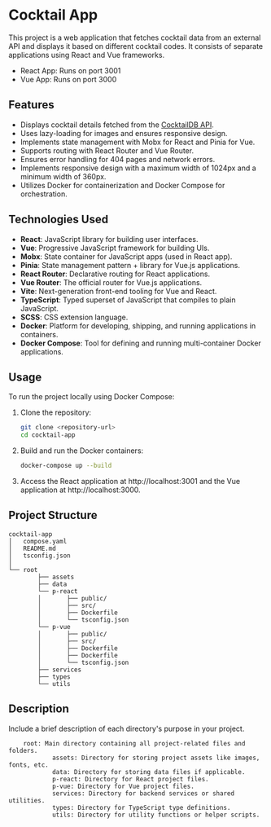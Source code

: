 # Cocktail App

This project is a web application that fetches cocktail data from an external API and displays it based on different cocktail codes. It consists of separate applications using React and Vue frameworks.

- React App: Runs on port 3001
- Vue App: Runs on port 3000

## Features

- Displays cocktail details fetched from the [CocktailDB API](https://www.thecocktaildb.com/api.php).
- Uses lazy-loading for images and ensures responsive design.
- Implements state management with Mobx for React and Pinia for Vue.
- Supports routing with React Router and Vue Router.
- Ensures error handling for 404 pages and network errors.
- Implements responsive design with a maximum width of 1024px and a minimum width of 360px.
- Utilizes Docker for containerization and Docker Compose for orchestration.

## Technologies Used

- **React**: JavaScript library for building user interfaces.
- **Vue**: Progressive JavaScript framework for building UIs.
- **Mobx**: State container for JavaScript apps (used in React app).
- **Pinia**: State management pattern + library for Vue.js applications.
- **React Router**: Declarative routing for React applications.
- **Vue Router**: The official router for Vue.js applications.
- **Vite**: Next-generation front-end tooling for Vue and React.
- **TypeScript**: Typed superset of JavaScript that compiles to plain JavaScript.
- **SCSS**: CSS extension language.
- **Docker**: Platform for developing, shipping, and running applications in containers.
- **Docker Compose**: Tool for defining and running multi-container Docker applications.

## Usage

To run the project locally using Docker Compose:

1. Clone the repository:

	```bash
	git clone <repository-url>
	cd cocktail-app
	```

2. Build and run the Docker containers:

	```bash
	docker-compose up --build
	```
3. Access the React application at http://localhost:3001 and the Vue application at http://localhost:3000.

## Project Structure

```plaintext
cocktail-app
│	compose.yaml
│	README.md
│	tsconfig.json
│
└── root
		├── assets
		├── data
		└── p-react
		│		├── public/
		│		├── src/
		│		├── Dockerfile
		│		└── tsconfig.json
		└── p-vue
		│		├── public/
		│		├── src/
		│		├── Dockerfile
		│		├── Dockerfile
		│		└── tsconfig.json
		├── services
		├── types
		└── utils
```
## Description

Include a brief description of each directory's purpose in your project.

		root: Main directory containing all project-related files and folders.
				assets: Directory for storing project assets like images, fonts, etc.
				data: Directory for storing data files if applicable.
				p-react: Directory for React project files.
				p-vue: Directory for Vue project files.
				services: Directory for backend services or shared utilities.
				types: Directory for TypeScript type definitions.
				utils: Directory for utility functions or helper scripts.